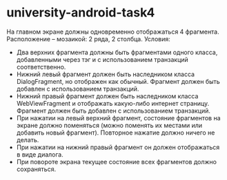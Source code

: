 university-android-task4
========================
На главном экране должны одновременно отображаться 4 фрагмента. Расположение –  мозаикой: 2 ряда, 2 столбца.
Условия:
* Два верхних фрагмента должны быть фрагментами одного класса, добавленными через тэг <fragment> и с использованием транзакций соответственно.
* Нижний левый фрагмент должен быть наследником класса DialogFragment, но отображен как обычный. Фрагмент должен быть добавлен с использованием транзакций.
* Нижний правый фрагмент должен быть наследником класса WebViewFragment и отображать какую-либо интернет страницу. Фрагмент должен быть добавлен с использованием транзакций.
* При нажатии на левый верхний фрагмент, состояние фрагментов на экране должно поменяться (можно поменять их местами или добавить новый фрагмент). Повторное нажатие должно ничего не делать.
* При нажатии на нижний правый фрагмент он должен отображаться в виде диалога.
* При повороте экрана текущее состояние всех фрагментов должно сохраняться.
